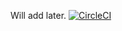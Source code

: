 Will add later.
[![CircleCI](https://dl.circleci.com/status-badge/img/gh/ashishmbm23/mssc-beer-service/tree/master.svg?style=svg)](https://dl.circleci.com/status-badge/redirect/gh/ashishmbm23/mssc-beer-service/tree/master)
